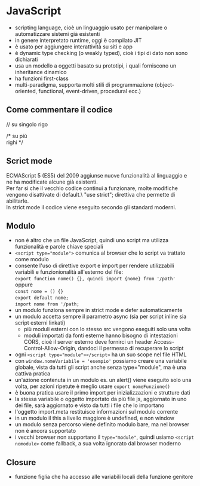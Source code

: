 # JavaScript

- scripting language, cioè un linguaggio usato per manipolare o automatizzare sistemi già esistenti
- in genere interpretato runtime, oggi è compilato JIT
- è usato per aggiungere interattività su siti e app
- è dynamic type checking (o weakly typed), cioè i tipi di dato non sono dichiarati
- usa un modello a oggetti basato su prototipi, i quali forniscono un inheritance dinamico
- ha funzioni first-class
- multi-paradigma, supporta molti stili di programmazione (object-oriented, functional, event-driven, procedural ecc.)

## Come commentare il codice

// su singolo rigo

/* su più\
    righi */

## Scrict mode

ECMAScript 5 (ES5) del 2009 aggiunse nuove funzionalità al linguaggio e ne ha modificate alcune già esistenti.\
Per far si che il vecchio codice continui a funzionare, molte modifiche vengono disattivate di default.\ 
"use strict"; direttiva che permette di abilitarle.\
In strict mode il codice viene eseguito secondo gli standard moderni.

## Modulo

- non è altro che un file JavaScript, quindi uno script ma utilizza funzionalità e parole chiave speciali
- `<script type="module">` comunica al browser che lo script va trattato come modulo
- consente l'uso di direttive export e import per rendere utilizzabili variabili e funzionionalità all'esterno del file:\
`export function nome() {}, quindi import {nome} from '/path'`\
    oppure\
    `const nome = () {}`\
    `export default nome;`\
    `import nome from '/path;`
- un modulo funziona sempre in strict mode e defer automaticamente
- un modulo accetta sempre il parametro async (sia per script inline sia script esterni linkati)
    - più moduli esterni con lo stesso src vengono eseguiti solo una volta
    - moduli importati da fonti esterne hanno bisogno di intestazioni CORS, cioè il server esterno deve fornirci un header Access-Control-Allow-Origin, dandoci il permesso di recuperare lo script
- ogni `<script type="module"></script>` ha un suo scope nel file HTML
- con `window.nomeVariabile = 'esempio'` possiamo creare una variabile globale, vista da tutti gli script anche senza type="module", ma è una cattiva pratica
- un'azione contenuta in un modulo es. un alert() viene eseguito solo una volta, per azioni ripetute è meglio usare `export nomeFunzione()`
- è buona pratica usare il primo import per inizializzazioni e strutture dati
- la stessa variabile o oggetto importato da più file js, aggiornato in uno dei file, sarà aggiornato e visto da tutti i file che lo importano
- l'oggetto import.meta restituisce informazioni sul modulo corrente
- in un modulo il this a livello maggiore è undefined, e non window
- un modulo senza percorso viene definito modulo bare, ma nel browser non è ancora supportato
- i vecchi browser non supportano il `type="module"`, quindi usiamo `<script nomodule>` come fallback, a sua volta ignorato dal browser moderno

## Closure
- funzione figlia che ha accesso alle variabili locali della funzione genitore
